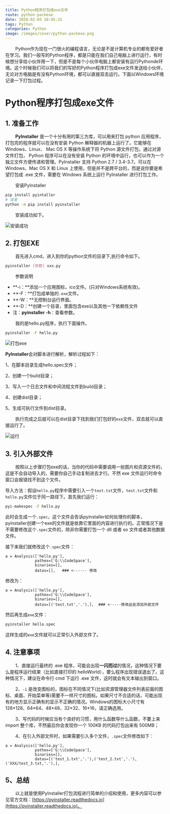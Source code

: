 ```yaml
---
title: Python程序打包成exe文件
route: python-packexe
date: 2020-02-03 10:45:31
tags: Python
categories: Python
image: /images/cover/python-packexe.png
---
```


&nbsp;&nbsp;&nbsp;&nbsp;&nbsp;&nbsp;&nbsp;&nbsp;Python作为现在一门很火的编程语言，无论是不是计算机专业的都有爱好者在学习。我们一般写的Python程序，都是只能在我们自己电脑上进行运行，有时候想分享给小伙伴用一下，但是不是每个小伙伴电脑上都安装有运行Pythonde环境。这个时候我们可以将我们的写好的Python程序打包成exe文件发送给小伙伴，无论对方电脑是有没有Python环境，都可以直接双击运行。下面以Windows环境记录一下打包过程。

<!-- more -->

# Python程序打包成exe文件

## 1. 准备工作

&nbsp;&nbsp;&nbsp;&nbsp;&nbsp;&nbsp;&nbsp;&nbsp;**PyInstaller** 是一个十分有用的第三方库，可以用来打包 python 应用程序，打包完的程序就可以在没有安装 Python 解释器的机器上运行了。它能够在 Windows、Linux、 Mac OS X 等操作系统下将 Python 源文件打包，通过对源文件打包， Python 程序可以在没有安装 Python 的环境中运行，也可以作为一个 独立文件方便传递和管理。PyInstaller 支持 Python 2.7 / 3.4-3.7。可以在 Windows、Mac OS X 和 Linux 上使用，但是并不是跨平台的，而是说你要是希望打包成 .exe 文件，需要在 Windows 系统上运行 PyInstaller 进行打包工作。

&nbsp;&nbsp;&nbsp;&nbsp;&nbsp;&nbsp;&nbsp;&nbsp;安装PyInstaller

```bash
pip install pyintaller
# 或者
python -m pip install pyinstaller 
```

&nbsp;&nbsp;&nbsp;&nbsp;&nbsp;&nbsp;&nbsp;&nbsp;安装成功如下。

![安装成功](安装pyinstaller.png)

## 2. 打包EXE

&nbsp;&nbsp;&nbsp;&nbsp;&nbsp;&nbsp;&nbsp;&nbsp;首先进入cmd，进入到你的python文件的目录下,执行命令如下。

```bash
pyinstaller [参数] xxx.py
```

&nbsp;&nbsp;&nbsp;&nbsp;&nbsp;&nbsp;&nbsp;&nbsp;参数说明

+ **-i：**添加一个应用图标，ico文件。(只对Windows系统有效)。
+ **-F：**打包成单独的`.exe`文件。
+ **-W：**无控制台运行界面。
+ **-D：**创建一个目录，里面包含exe以及其他一下依赖性文件
+ 注：**pyinstaller -h**：查看参数。

&nbsp;&nbsp;&nbsp;&nbsp;&nbsp;&nbsp;&nbsp;&nbsp;我的是hello.py程序，执行下面操作。

```bash
pyinstaller -F hello.py
```

![打包exe](打包exe.png)

**PyInstaller**会对脚本进行解析，解析过程如下：

1、在脚本目录生成hello.spec文件；

2、创建一个build目录；

3、写入一个日志文件和中间流程文件到build目录；

4、创建dist目录；

5、生成可执行文件到dist目录。

&nbsp;&nbsp;&nbsp;&nbsp;&nbsp;&nbsp;&nbsp;&nbsp;执行完成之后就可以在dist目录下找到我们打包好的`exe`文件，双击就可以直接运行了。

![运行](运行.png)

## 3. 引入外部文件

&nbsp;&nbsp;&nbsp;&nbsp;&nbsp;&nbsp;&nbsp;&nbsp;按照以上步骤打包exe的话，当你的代码中需要调用一些图片和资源文件的，这是不会自动导入的，需要你自己手动复制进去才行。不然 exe 文件运行时命令窗口会报错找不到这个文件。

导入方法：假设`hello.py`程序中需要引入一个`test.txt`文件，`test.txt`文件和`hello.py`文件位于同一路径下。首先我们运行：

```bash
pyi-makespec -F hello.py
```

此时会生成一个`.spec`，这个文件会告诉pyinstaller如何处理你的脚本，pyinstaller创建一个exe的文件就是依靠它里面的内容进行执行的。正常情况下是不需要修改这个`.spec`文件的，除非你需要打包一个 dll 或者 so 文件或者其他数据文件。

接下来我们就修改这个`.spec`文件：

```spec
a = Analysis(['hello.py'],
             pathex=['G:\\CodeSpace'],
             binaries=[],
             datas=[],   ### <------ 修改
```

修改为：

```spec
a = Analysis(['hello.py'],
             pathex=['G:\\CodeSpace'],
             binaries=[],
             datas=[('test.txt','.'),],  ### <-----修改此处添加外部文件
```

然后再生成`exe`文件：

```bash
pyinstaller hello.spec
```

这样生成的`exe`文件就可以正常引入外部文件了。

## 4. 注意事项

&nbsp;&nbsp;&nbsp;&nbsp;&nbsp;&nbsp;&nbsp;&nbsp;1、直接运行最终的 .exe 程序，可能会出现**一闪而过**的情况，这种情况下要么是程序运行结束（比如直接打印的 helloWorld），要么程序出现错误退出了。这种情况下，建议在命令行 cmd 下运行 .exe 文件，这时就会有文本输出到窗口。

&nbsp;&nbsp;&nbsp;&nbsp;&nbsp;&nbsp;&nbsp;&nbsp;2、`-i` 是改变图标的，图标在不同情况下(比如资源管理器文件列表前面的图标、桌面、开始菜单等)需要不一样尺寸的图标。如果尺寸不合适的话，可能出现有的地方显示正确有的显示不正确的情况。Windows的图标大小尺寸有128\*128、64\*64、48\*48、32\*32、16\*16，请正确选用。

&nbsp;&nbsp;&nbsp;&nbsp;&nbsp;&nbsp;&nbsp;&nbsp;3、写代码的时候应当有个良好的习惯，用什么函数导什么函数，不要上来 import 整个库，不然最后你会发现你一个 100KB 的代码打包出来有 500MB；

&nbsp;&nbsp;&nbsp;&nbsp;&nbsp;&nbsp;&nbsp;&nbsp;4、在引入外部文件时，如果需要引入多个文件，`.spec`文件修改如下：

```spec
a = Analysis(['hello.py'],
             pathex=['G:\\CodeSpace'],
             binaries=[],
             datas=[('test_1.txt','.'),('test_2.txt','.'),('XXX/test_3.txt,'.'),],
```

## 5、总结

&nbsp;&nbsp;&nbsp;&nbsp;&nbsp;&nbsp;&nbsp;&nbsp;以上就是使用PyInstaller打包流程进行简单的介绍和使用，更多内容可以参见官方文档：[https://pyinstaller.readthedocs.io](https://pyinstaller.readthedocs.io)。